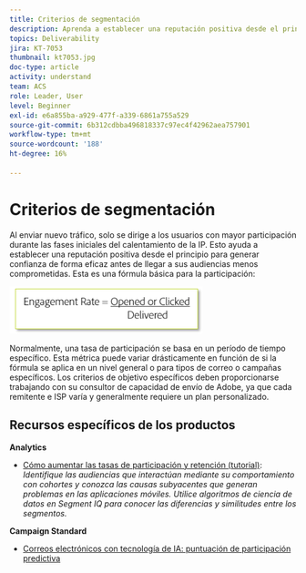 ```yaml
---
title: Criterios de segmentación
description: Aprenda a establecer una reputación positiva desde el principio para generar confianza de forma eficaz antes de llegar a sus públicos menos comprometidos.
topics: Deliverability
jira: KT-7053
thumbnail: kt7053.jpg
doc-type: article
activity: understand
team: ACS
role: Leader, User
level: Beginner
exl-id: e6a855ba-a929-477f-a339-6861a755a529
source-git-commit: 6b312cdbba496818337c97ec4f42962aea757901
workflow-type: tm+mt
source-wordcount: '188'
ht-degree: 16%

---
```


# Criterios de segmentación

Al enviar nuevo tráfico, solo se dirige a los usuarios con mayor participación durante las fases iniciales del calentamiento de la IP. Esto ayuda a establecer una reputación positiva desde el principio para generar confianza de forma eficaz antes de llegar a sus audiencias menos comprometidas. Esta es una fórmula básica para la participación:

![Fórmula para el compromiso](../assets/formula-for-enagement.png)

Normalmente, una tasa de participación se basa en un período de tiempo específico. Esta métrica puede variar drásticamente en función de si la fórmula se aplica en un nivel general o para tipos de correo o campañas específicos. Los criterios de objetivo específicos deben proporcionarse trabajando con su consultor de capacidad de envío de Adobe, ya que cada remitente e ISP varía y generalmente requiere un plan personalizado.

## Recursos específicos de los productos

**Analytics**

* [Cómo aumentar las tasas de participación y retención (tutorial)](https://experienceleague.adobe.com/docs/analytics-learn/tutorials/mobile-app-analytics/measuring-mobile-analytics/how-to-increase-engagement-and-retention-rates.html?lang=en#mobile-app-analytics): *Identifique las audiencias que interactúan mediante su comportamiento con cohortes y conozca las causas subyacentes que generan problemas en las aplicaciones móviles. Utilice algoritmos de ciencia de datos en Segment IQ para conocer las diferencias y similitudes entre los segmentos.*

**Campaign Standard**

* [Correos electrónicos con tecnología de IA: puntuación de participación predictiva](https://experienceleague.adobe.com/docs/campaign-standard/using/testing-and-sending/preparing-and-testing-messages/predictive.html#predictive-scoring)
